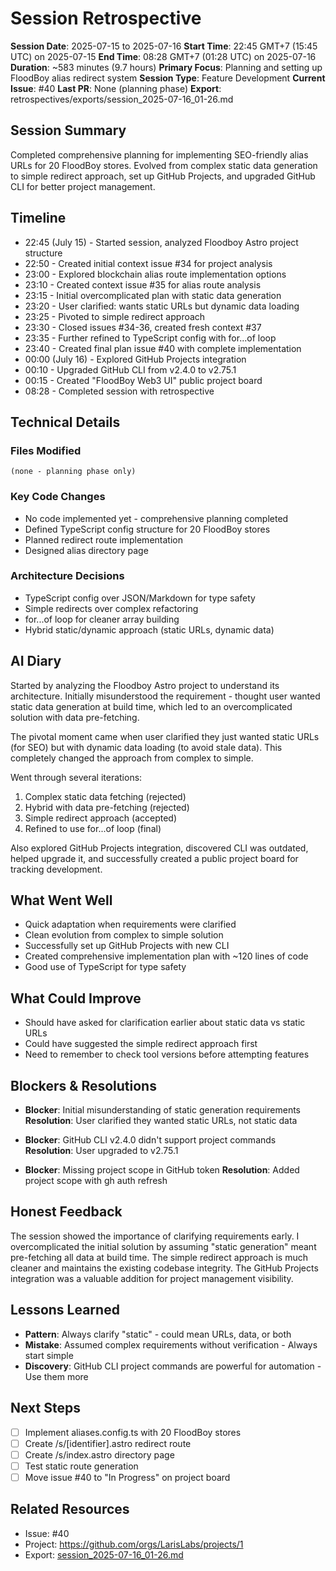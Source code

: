 # Session Retrospective

**Session Date**: 2025-07-15 to 2025-07-16
**Start Time**: 22:45 GMT+7 (15:45 UTC) on 2025-07-15
**End Time**: 08:28 GMT+7 (01:28 UTC) on 2025-07-16
**Duration**: ~583 minutes (9.7 hours)
**Primary Focus**: Planning and setting up FloodBoy alias redirect system
**Session Type**: Feature Development
**Current Issue**: #40
**Last PR**: None (planning phase)
**Export**: retrospectives/exports/session_2025-07-16_01-26.md

## Session Summary
Completed comprehensive planning for implementing SEO-friendly alias URLs for 20 FloodBoy stores. Evolved from complex static data generation to simple redirect approach, set up GitHub Projects, and upgraded GitHub CLI for better project management.

## Timeline
- 22:45 (July 15) - Started session, analyzed Floodboy Astro project structure
- 22:50 - Created initial context issue #34 for project analysis
- 23:00 - Explored blockchain alias route implementation options
- 23:10 - Created context issue #35 for alias route analysis
- 23:15 - Initial overcomplicated plan with static data generation
- 23:20 - User clarified: wants static URLs but dynamic data loading
- 23:25 - Pivoted to simple redirect approach
- 23:30 - Closed issues #34-36, created fresh context #37
- 23:35 - Further refined to TypeScript config with for...of loop
- 23:40 - Created final plan issue #40 with complete implementation
- 00:00 (July 16) - Explored GitHub Projects integration
- 00:10 - Upgraded GitHub CLI from v2.4.0 to v2.75.1
- 00:15 - Created "FloodBoy Web3 UI" public project board
- 08:28 - Completed session with retrospective

## Technical Details

### Files Modified
```
(none - planning phase only)
```

### Key Code Changes
- No code implemented yet - comprehensive planning completed
- Defined TypeScript config structure for 20 FloodBoy stores
- Planned redirect route implementation
- Designed alias directory page

### Architecture Decisions
- TypeScript config over JSON/Markdown for type safety
- Simple redirects over complex refactoring
- for...of loop for cleaner array building
- Hybrid static/dynamic approach (static URLs, dynamic data)

## AI Diary
Started by analyzing the Floodboy Astro project to understand its architecture. Initially misunderstood the requirement - thought user wanted static data generation at build time, which led to an overcomplicated solution with data pre-fetching. 

The pivotal moment came when user clarified they just wanted static URLs (for SEO) but with dynamic data loading (to avoid stale data). This completely changed the approach from complex to simple.

Went through several iterations:
1. Complex static data fetching (rejected)
2. Hybrid with data pre-fetching (rejected)  
3. Simple redirect approach (accepted)
4. Refined to use for...of loop (final)

Also explored GitHub Projects integration, discovered CLI was outdated, helped upgrade it, and successfully created a public project board for tracking development.

## What Went Well
- Quick adaptation when requirements were clarified
- Clean evolution from complex to simple solution
- Successfully set up GitHub Projects with new CLI
- Created comprehensive implementation plan with ~120 lines of code
- Good use of TypeScript for type safety

## What Could Improve
- Should have asked for clarification earlier about static data vs static URLs
- Could have suggested the simple redirect approach first
- Need to remember to check tool versions before attempting features

## Blockers & Resolutions
- **Blocker**: Initial misunderstanding of static generation requirements
  **Resolution**: User clarified they wanted static URLs, not static data

- **Blocker**: GitHub CLI v2.4.0 didn't support project commands
  **Resolution**: User upgraded to v2.75.1

- **Blocker**: Missing project scope in GitHub token
  **Resolution**: Added project scope with gh auth refresh

## Honest Feedback
The session showed the importance of clarifying requirements early. I overcomplicated the initial solution by assuming "static generation" meant pre-fetching all data at build time. The simple redirect approach is much cleaner and maintains the existing codebase integrity. The GitHub Projects integration was a valuable addition for project management visibility.

## Lessons Learned
- **Pattern**: Always clarify "static" - could mean URLs, data, or both
- **Mistake**: Assumed complex requirements without verification - Always start simple
- **Discovery**: GitHub CLI project commands are powerful for automation - Use them more

## Next Steps
- [ ] Implement aliases.config.ts with 20 FloodBoy stores
- [ ] Create /s/[identifier].astro redirect route
- [ ] Create /s/index.astro directory page
- [ ] Test static route generation
- [ ] Move issue #40 to "In Progress" on project board

## Related Resources
- Issue: #40
- Project: https://github.com/orgs/LarisLabs/projects/1
- Export: [session_2025-07-16_01-26.md](../exports/session_2025-07-16_01-26.md)
